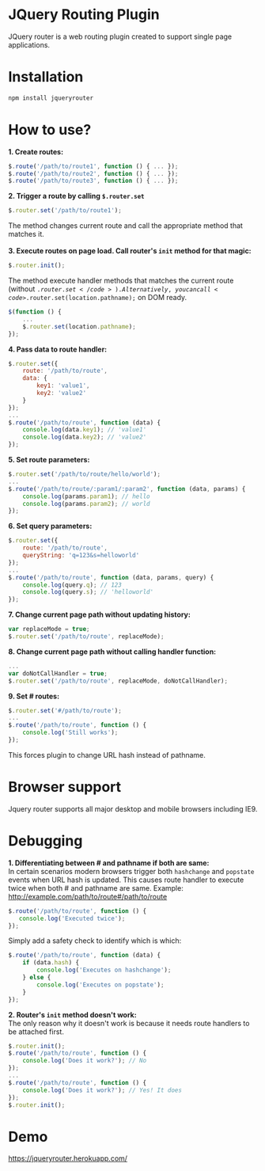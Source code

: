# JQuery Routing Plugin
JQuery router is a web routing plugin created to support single page applications.

# Installation

```js
npm install jqueryrouter
```


# How to use?
<b>1. Create routes:</b><br/>
```js
$.route('/path/to/route1', function () { ... });
$.route('/path/to/route2', function () { ... });
$.route('/path/to/route3', function () { ... });
```
<b>2. Trigger a route by calling <code>$.router.set</code></b><br/>
```js
$.router.set('/path/to/route1');
```
The method changes current route and call the appropriate method that matches it.<br/><br/>
<b>3. Execute routes on page load. Call router's <code>init</code> method for that magic:</b><br/>
```js
$.router.init();
```
The method execute handler methods that matches the current route (without <code>$.router.set</code>). Alternatively, you can call <code>$.router.set(location.pathname);</code> on DOM ready.
```js
$(function () {
    ...
    $.router.set(location.pathname);
});
```
<b>4. Pass data to route handler:</b><br/>
```js
$.router.set({
    route: '/path/to/route',
    data: {
        key1: 'value1',
        key2: 'value2'
    }
});
...
$.route('/path/to/route', function (data) {
    console.log(data.key1); // 'value1'
    console.log(data.key2); // 'value2'
});
```
<b>5. Set route parameters:</b><br/>
```js
$.router.set('/path/to/route/hello/world');
...
$.route('/path/to/route/:param1/:param2', function (data, params) {
    console.log(params.param1); // hello
    console.log(params.param2); // world
});
```
<b>6. Set query parameters:</b><br/>
```js
$.router.set({
    route: '/path/to/route',
    queryString: 'q=123&s=helloworld'
});
...
$.route('/path/to/route', function (data, params, query) {
    console.log(query.q); // 123
    console.log(query.s); // 'helloworld'
});
```
<b>7. Change current page path without updating history:</b><br/>
```js
var replaceMode = true;
$.router.set('/path/to/route', replaceMode);
```
<b>8. Change current page path without calling handler function:</b><br/>
```js
...
var doNotCallHandler = true;
$.router.set('/path/to/route', replaceMode, doNotCallHandler);
```
<b>9. Set \# routes:</b><br/>
```js
$.router.set('#/path/to/route');
...
$.route('/path/to/route', function () {
    console.log('Still works');
});
```
This forces plugin to change URL hash instead of pathname.<br/>

# Browser support
Jquery router supports all major desktop and mobile browsers including IE9.

# Debugging
<b>1. Differentiating between \# and pathname if both are same:</b><br/>
In certain scenarios modern browsers trigger both <code>hashchange</code> and <code>popstate</code> events when URL hash is updated. This causes route handler to execute twice when both \# and pathname are same.
Example: http://example.com/path/to/route#/path/to/route
```js
$.route('/path/to/route', function () {
   console.log('Executed twice');
});
```
Simply add a safety check to identify which is which:
```js
$.route('/path/to/route', function (data) {
    if (data.hash) {
        console.log('Executes on hashchange');
    } else {
        console.log('Executes on popstate');
    }
});
```
<b>2. Router's <code>init</code> method doesn't work:</b><br/>
The only reason why it doesn't work is because it needs route handlers to be attached first.
```js
$.router.init();
$.route('/path/to/route', function () {
    console.log('Does it work?'); // No
});
...
$.route('/path/to/route', function () {
    console.log('Does it work?'); // Yes! It does
});
$.router.init();
```
# Demo
https://jqueryrouter.herokuapp.com/
